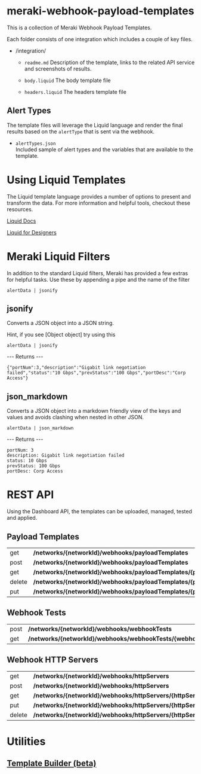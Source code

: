 # meraki-webhook-payload-templates

This is a collection of Meraki Webhook Payload Templates. 

Each folder consists of one integration which includes a couple of key files.

- /integration/

    - `readme.md`
        Description of the template, links to the related API service and screenshots of results.

    - `body.liquid`
        The body template file

    - `headers.liquid` 
        The headers template file


## Alert Types

The template files will leverage the Liquid language and render the final results based on the `alertType` that is sent via the webhook.

- `alertTypes.json`   
    Included sample of alert types and the variables that are available to the template. 



# Using Liquid Templates

The Liquid template language provides a number of options to present and transform the data. For more information and helpful tools, checkout these resources.

[Liquid Docs](https://shopify.github.io/liquid/) 


[Liquid for Designers](https://github.com/Shopify/liquid/wiki/Liquid-for-Designers) 


# Meraki Liquid Filters 


In addition to the standard Liquid filters, Meraki has provided a few extras for helpful tasks. Use these by appending a pipe and the name of the filter 



`alertData | jsonify`



## jsonify 


Converts a JSON object into a JSON string.

Hint, if you see [Object object] try using this



`alertData | jsonify`

--- Returns ---

```
{"portNum":3,"description":"Gigabit link negotiation failed","status":"10 Gbps","prevStatus":"100 Gbps","portDesc":"Corp Access"}
```


## json_markdown 


Converts a JSON object into a markdown friendly view of the keys and values and avoids clashing when nested in other JSON.



`alertData | json_markdown`

--- Returns ---
```
portNum: 3
description: Gigabit link negotiation failed
status: 10 Gbps
prevStatus: 100 Gbps
portDesc: Corp Access
```

# REST API 

Using the Dashboard API, the templates can be uploaded, managed, tested and applied. 

## Payload Templates 

<table>
  <tr>
   <td>get
   </td>
   <td><strong>/networks/{networkId}/webhooks/payloadTemplates</strong>
   </td>
   <td>getNetworkWebhooksPayloadTemplates
   </td>
  </tr>
  <tr>
   <td>post
   </td>
   <td><strong>/networks/{networkId}/webhooks/payloadTemplates</strong>
   </td>
   <td>createNetworkWebhooksPayloadTemplate
   </td>
  </tr>
  <tr>
   <td>get
   </td>
   <td><strong>/networks/{networkId}/webhooks/payloadTemplates/{payloadTemplateId}</strong>
   </td>
   <td>getNetworkWebhooksPayloadTemplate
   </td>
  </tr>
  <tr>
   <td>delete
   </td>
   <td><strong>/networks/{networkId}/webhooks/payloadTemplates/{payloadTemplateId}</strong>
   </td>
   <td>deleteNetworkWebhooksPayloadTemplate
   </td>
  </tr>
  <tr>
   <td>put
   </td>
   <td><strong>/networks/{networkId}/webhooks/payloadTemplates/{payloadTemplateId}</strong>
   </td>
   <td>updateNetworkWebhooksPayloadTemplate
   </td>
  </tr>
</table>

## Webhook Tests 

<table>
  <tr>
   <td>post
   </td>
   <td><strong>/networks/{networkId}/webhooks/webhookTests</strong>
   </td>
   <td>createNetworkWebhooksWebhookTest
   </td>
  </tr>
  <tr>
   <td>get
   </td>
   <td><strong>/networks/{networkId}/webhooks/webhookTests/{webhookTestId}</strong>
   </td>
   <td>getNetworkWebhooksWebhookTest
   </td>
  </tr>
</table>

## Webhook HTTP Servers 

<table>
  <tr>
   <td>get
   </td>
   <td><strong>/networks/{networkId}/webhooks/httpServers</strong>
   </td>
   <td>getNetworkWebhooksHttpServers
   </td>
  </tr>
  <tr>
   <td>post
   </td>
   <td><strong>/networks/{networkId}/webhooks/httpServers</strong>
   </td>
   <td>createNetworkWebhooksHttpServer
   </td>
  </tr>
  <tr>
   <td>get
   </td>
   <td><strong>/networks/{networkId}/webhooks/httpServers/{httpServerId}</strong>
   </td>
   <td>getNetworkWebhooksHttpServer
   </td>
  </tr>
  <tr>
   <td>put
   </td>
   <td><strong>/networks/{networkId}/webhooks/httpServers/{httpServerId}</strong>
   </td>
   <td>updateNetworkWebhooksHttpServer
   </td>
  </tr>
  <tr>
   <td>delete
   </td>
   <td><strong>/networks/{networkId}/webhooks/httpServers/{httpServerId}</strong>
   </td>
   <td>deleteNetworkWebhooksHttpServer
   </td>
  </tr>
</table>

# Utilities 

## [Template Builder (beta)](https://webhook-builder-vpfmunhy6a-uc.a.run.app/) 
    

